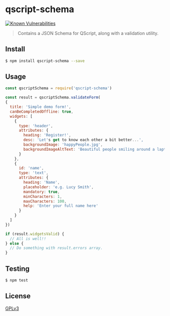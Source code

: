 # qscript-schema

[![Known Vulnerabilities](https://snyk.io/test/github/wmfs/viewscript/badge.svg?targetFile=packages%2Fqscript-schema%2Fpackage.json)](https://snyk.io/test/github/wmfs/viewscript?targetFile=packages%2Fqscript-schema%2Fpackage.json)

> Contains a JSON Schema for QScript, along with a validation utility.

## <a name="install"></a>Install
```bash
$ npm install qscript-schema --save
```

## <a name="usage"></a>Usage

```javascript
const qscriptSchema = require('qscript-schema')

const result = qscriptSchema.validateForm(
{
  title: 'Simple demo form!',
  canBeCompletedOffline: true,
  widgets: [
    {
      type: 'header',
      attributes: {
        heading: 'Register!',
        desc: 'Let's get to know each other a bit better...',
        backgroundImage: 'happyPeople.jpg',
        backgroundImageAltText: 'Beautiful people smiling around a laptop'
      }
    },
    {
      id: 'name',
      type: 'text',
      attributes: {
        heading: 'Name',
        placeholder: 'e.g. Lucy Smith',
        mandatory: true,
        minCharacters: 1,
        maxCharacters: 100,
        help: 'Enter your full name here'
      }
    }
  ]
})

if (result.widgetsValid) {
  // All is well!!
} else {
  // Do something with result.errors array.
}

```

## <a name="test"></a>Testing

```bash
$ npm test
```

## <a name="license"></a>License
[GPLv3](https://github.com/wmfs/viewscript/blob/master/LICENSE)
